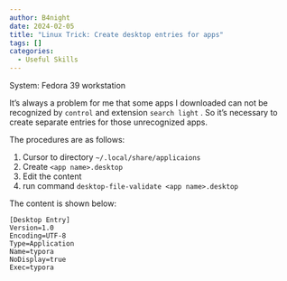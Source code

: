```yaml
---
author: B4night
date: 2024-02-05
title: "Linux Trick: Create desktop entries for apps"
tags: []
categories:
  - Useful Skills
---
```


System: Fedora 39 workstation

It’s always a problem for me that some apps I downloaded can not be recognized by `control` and extension `search light` . So it’s necessary to create separate entries for those unrecognized apps.

The procedures are as follows:

1.  Cursor to directory `~/.local/share/applicaions`
2.  Create `<app name>.desktop`
3.  Edit the content
4.  run command `desktop-file-validate <app name>.desktop`

The content is shown below:

    [Desktop Entry]
    Version=1.0
    Encoding=UTF-8
    Type=Application
    Name=typora
    NoDisplay=true
    Exec=typora
